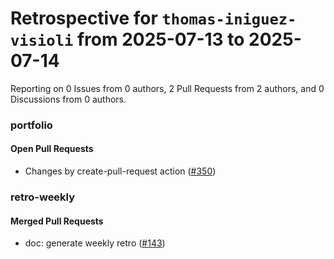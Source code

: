 # Retrospective for `thomas-iniguez-visioli` from 2025-07-13 to 2025-07-14

Reporting on 0 Issues from 0 authors, 2 Pull Requests from 2 authors, and 0 Discussions from 0 authors.


### portfolio

#### Open Pull Requests

- Changes by create-pull-request action ([#350](https://github.com/thomas-iniguez-visioli/portfolio/pull/350))

### retro-weekly

#### Merged Pull Requests

- doc: generate weekly retro ([#143](https://github.com/thomas-iniguez-visioli/retro-weekly/pull/143))